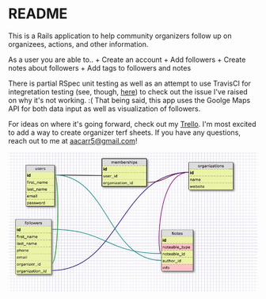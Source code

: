 # README

This is a Rails application to help community organizers follow up on organizees, actions, and other information. 

As a user you are able to..
	+ Create an account
	+ Add followers
	+ Create notes about followers
	+ Add tags to followers and notes 

There is partial RSpec unit testing as well as an attempt to use TravisCI for integretation testing (see, though, [here](https://github.com/karrkode/follow_up/issues/15)) to check out the issue I've raised on why it's not working. :( That being said, this app uses the Goolge Maps API for both data input as well as visualization of followers. 

For ideas on where it's going forward, check out my [Trello](https://trello.com/b/2AeBVEEs/follow-up). I'm most excited to add a way to create organizer terf sheets.  If you have any questions, reach out to me at aacarr5@gmail.com! 

![schema](follow_up_schema.jpg)


